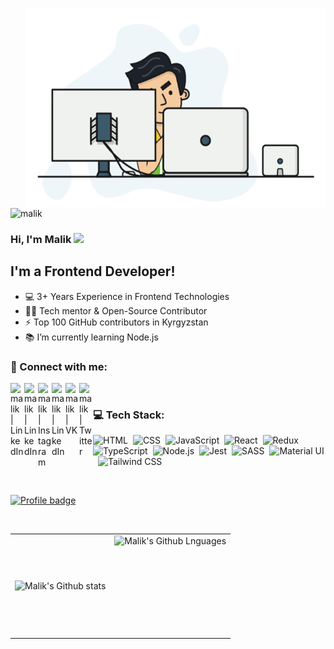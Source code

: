 
<img align="right" alt="GIF" src="https://github.com/Imansaparov/Imansaparov/blob/main/expert-developers.gif" 
 width="480" height="320" />

 <p align="left"> <img src="https://komarev.com/ghpvc/?username=malikimansaparov&label=Views&color=blue&style=plastic" alt="malik" /> </p> 

<!--  <img src="https://media.giphy.com/media/hvRJCLFzcasrR4ia7z/giphy.gif" width="25px" heigth="25px"> -->
### Hi, I'm Malik <img src="https://media.giphy.com/media/hvRJCLFzcasrR4ia7z/giphy.gif" width="25px">


## I'm a Frontend Developer!
- 💻 3+ Years Experience in Frontend Technologies
- 👨‍💻 Tech mentor & Open-Source Contributor
- ⚡ Top 100 GitHub contributors in Kyrgyzstan
- 📚 I’m currently learning Node.js 
 
### 🤝 Connect with me:

[<img align="left" alt="malik | LinkedIn" width="22px" src="https://cdn.jsdelivr.net/npm/simple-icons@v3/icons/linkedin.svg" />][linkedin]
[<img align="left" alt="malik | LinkedIn" width="22px" src="https://cdn.jsdelivr.net/npm/simple-icons@v3/icons/telegram.svg" />][telegram]
[<img align="left" alt="malik | Instagram" width="22px" src="https://cdn.jsdelivr.net/npm/simple-icons@v3/icons/instagram.svg" />][instagram]
[<img align="left" alt="malik | LinkedIn" width="22px" src="https://cdn.jsdelivr.net/npm/simple-icons@v3/icons/facebook.svg" />][facebook]
[<img align="left" alt="malik | VK" width="22px" src="https://cdn.jsdelivr.net/npm/simple-icons@v3/icons/vk.svg" />][vk]
[<img align="left" alt="malik | Twitter" width="22px" src="https://cdn.jsdelivr.net/npm/simple-icons@v3/icons/twitter.svg" />][twitter]&nbsp;

### 💻 Tech Stack:

![HTML](https://img.shields.io/badge/-HTML-333333?style=flat&logo=HTML5&logoColor=E34F26)&nbsp;
![CSS](https://img.shields.io/badge/-CSS-333333?style=flat&logo=CSS3&logoColor=1572B6)&nbsp;
![JavaScript](https://img.shields.io/badge/-JavaScript-333333?style=flat&logo=javascript)&nbsp;
![React](https://img.shields.io/badge/-React-333333?style=flat&logo=react)&nbsp;
![Redux](https://img.shields.io/badge/-Redux-333333?style=flat&logo=redux)&nbsp;
![TypeScript](https://img.shields.io/badge/-TypeScript-333333?style=flat&logo=TypeScript&logoColor=007ACC)&nbsp;
![Node.js](https://img.shields.io/badge/-Node.js-333333?style=flat&logo=node.js)&nbsp;
![Jest](https://img.shields.io/badge/-Jest-333333?style=flat&logo=Jest&logoColor=C21325)&nbsp;
![SASS](https://img.shields.io/badge/-SASS/SCSS-333333?style=flat&logo=SASS)&nbsp;
![Material UI](https://img.shields.io/badge/-MUI-333333?style=flat&logo=mui&logoColor=563D7C)&nbsp;
![Tailwind CSS](https://img.shields.io/badge/-TailwindCSS-333333?style=flat&logo=tailwindcss)&nbsp;

<!-- ![GraphQL](https://img.shields.io/badge/-GraphQL-333333?style=flat&logo=graphql&logoColor=E10098)&nbsp;--> 
<!-- <br />

### 🛠 Tools: -->

<!-- ![Scrum](https://img.shields.io/badge/-Agile-333333?style=flat&logo=agile)&nbsp; -->
<!-- ![GitHub](https://img.shields.io/badge/-GitHub-333333?style=flat&logo=github)&nbsp;
![Figma](https://img.shields.io/badge/-Figma-333333?style=flat&logo=figma)&nbsp;
![Photoshop](https://img.shields.io/badge/-Photoshop-333333?style=flat&logo=adobe-photoshop)&nbsp;
![Webpack](https://img.shields.io/badge/-Webpack-333333?style=flat&logo=webpack)&nbsp;
![EsLint](https://img.shields.io/badge/-EsLint-333333?style=flat&logo=eslint)&nbsp;
![Prettier](https://img.shields.io/badge/-Prettier-333333?style=flat&logo=prettier)&nbsp;
![Webstorm](https://img.shields.io/badge/-Webstorm-333333?style=flat&logo=webstorm&logoColor=ligthblue)&nbsp;
![VisualStudio](https://img.shields.io/badge/-VisualStudio-333333?style=flat&logo=visualStudio&logoColor=ligthblue)&nbsp; -->
<!-- ![Chrome](https://img.shields.io/badge/-Chrome-333333?style=flat&logo=google-chrome&logoColor=#C7C4B9)&nbsp; -->

<br />

[![Profile badge](https://www.codewars.com/users/Imansaparov/badges/small)](https://www.codewars.com/users/Imansaparov)

<br/>
<!-- ![snake gif](https://github.com/imansaparov/imansaparov/blob/output/github-contribution-grid-snake.svg) -->

<!-- ![My GitHub Stats](https://github-readme-stats.vercel.app/api?username=imansaparov&theme=algolia&layout=compacta&show_icons=true) -->

<table>
  <tr>
    <td>
      <img align="right" src="https://github-readme-streak-stats.herokuapp.com/?user=imansaparov&theme=algolia" alt="Malik's Github stats" />
    </td>
    <td>
      <img height="160em" align="left" alt="Malik's Github Lnguages" src="https://github-readme-stats-eight-theta.vercel.app/api/top-langs/?username=imansaparov&theme=algolia&layout=compact" />
    </td>
  </tr>
</table>


[telegram]: https://t.me/imansaparov
[instagram]: https://www.instagram.com/m_imansaparov
[linkedin]: https://www.linkedin.com/in/imansaparov
[facebook]: https://www.facebook.com/malik.imansaparov
[vk]: https://m.vk.com/id440183588
[twitter]: https://twitter.com/MImansaparov




